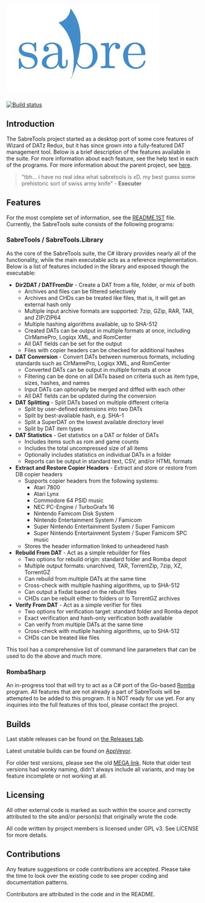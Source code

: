# ![](images/sabretools-rect.png)

[![Build status](https://ci.appveyor.com/api/projects/status/c3hsfpmqhg40al35/branch/main?svg=true)](https://ci.appveyor.com/project/mnadareski/sabretools/branch/main)

## Introduction

The SabreTools project started as a desktop port of some core features of Wizard of DATz Redux, but it has since grown into a fully-featured DAT management tool. Below is a brief description of the features available in the suite. For more information about each feature, see the help text in each of the programs. For more information about the parent project, see [here](https://github.com/SabreTools/wizzardRedux).

> "tbh...  i have no real idea what sabretools is xD. my best guess  some prehistoric sort of swiss army knife" - **Executer**

## Features

For the most complete set of information, see the [README.1ST](https://raw.githubusercontent.com/SabreTools/SabreTools/main/SabreTools.Library/README.1ST) file. Currently, the SabreTools suite consists of the following programs:

### SabreTools / SabreTools.Library

As the core of the SabreTools suite, the C# library provides nearly all of the functionality, while the main executable acts as a reference implementation. Below is a list of features included in the library and exposed though the executable:

* **Dir2DAT / DATFromDir** - Create a DAT from a file, folder, or mix of both
	* Archives and files can be filtered selectively
	* Archives and CHDs can be treated like files, that is, it will get an external hash only
	* Multiple input archive formats are supported: 7zip, GZip, RAR, TAR, and ZIP/ZIP64
	* Multiple hashing algorithms available, up to SHA-512
	* Created DATs can be output in multiple formats at once, including ClrMamePro, Logiqx XML, and RomCenter
	* All DAT fields can be set for the output
	* Files with copier headers can be checked for additional hashes
* **DAT Conversion** - Convert DATs between numerous formats, including standards such as ClrMamePro, Logiqx XML, and RomCenter
	* Converted DATs can be output in multiple formats at once
	* Filtering can be done on all DATs based on criteria such as item type, sizes, hashes, and names
	* Input DATs can optionally be merged and diffed with each other
	* All DAT fields can be updated during the conversion
* **DAT Splitting** - Split DATs based on multiple different criteria
	* Split by user-defined extensions into two DATs
	* Split by best-available hash, e.g. SHA-1
	* Split a SuperDAT on the lowest available directory level
	* Split by DAT item types
* **DAT Statistics** - Get statistics on a DAT or folder of DATs
	* Includes items such as rom and game counts
	* Includes the total uncompressed size of all items
	* Optionally includes statistics on individual DATs in a folder
	* Reports can be output in standard text, CSV, and/or HTML formats
* **Extract and Restore Copier Headers** - Extract and store or restore from DB copier headers
	* Supports copier headers from the following systems:
		* Atari 7800
		* Atari Lynx
		* Commodore 64 PSID music
		* NEC PC-Engine / TurboGrafx 16
		* Nintendo Famicom Disk System
		* Nintendo Entertainment System / Famicom
		* Super Nintendo Entertainment System / Super Famicom
		* Super Nintendo Entertainment System / Super Famicom SPC music
	* Stores the header information linked to unheadered hash
* **Rebuild From DAT** - Act as a simple rebuilder for files
	* Two options for rebuild origin: standard folder and Romba depot
	* Multiple output formats: unarchived, TAR, TorrentZip, 7zip, XZ, TorrentGZ
	* Can rebuild from multiple DATs at the same time
	* Cross-check with multiple hashing algorithms, up to SHA-512
	* Can output a fixdat based on the rebuilt files
	* CHDs can be rebuilt either to folders or to TorrentGZ archives
* **Verify From DAT** - Act as a simple verifier for files
	* Two options for verification target: standard folder and Romba depot
	* Exact verification and hash-only verification both available
	* Can verify from multiple DATs at the same time
	* Cross-check with mutliple hashing algorithms, up to SHA-512
	* CHDs can be treated like files

This tool has a comprehensive list of command line parameters that can be used to do the above and much more.

### RombaSharp

An in-progress tool that will try to act as a C# port of the Go-based [Romba](https://github.com/uwedeportivo/romba/) program. All features that are not already a part of SabreTools will be attempted to be added to this program. It is NOT ready for use yet. For any inquiries into the full features of this tool, please contact the project.

## Builds

Last stable releases can be found on [the Releases tab](https://github.com/SabreTools/SabreTools/releases).

Latest unstable builds can be found on [AppVeyor](https://ci.appveyor.com/project/mnadareski/sabretools/branch/main).

For older test versions, please see the old [MEGA link](https://mega.nz/#F!8JUhWZxT!h4DnCsgcBsMH3RRDKv27CA). Note that older test versions had wonky naming, didn't always include all variants, and may be feature incomplete or not working at all.

## Licensing

All other external code is marked as such within the source and correctly attributed to the site and/or person(s) that originally wrote the code.

All code written by project members is licensed under GPL v3. See LICENSE for more details.

## Contributions

Any feature suggestions or code contributions are accepted. Please take the time to look over the existing code to see proper coding and documentation patterns.

Contributors are attributed in the code and in the README.